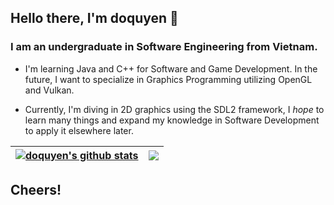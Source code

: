 ## Hello there, I'm doquyen 👋

### I am an undergraduate in Software Engineering from Vietnam.

- I'm learning Java and C++ for Software and Game Development. In the future, I want to specialize in Graphics Programming utilizing OpenGL and Vulkan.

- Currently, I'm diving in 2D graphics using the SDL2 framework, I *hope* to learn many things and expand my knowledge in Software Development to apply it elsewhere later.


| <a href="https://github.com/anuraghazra/github-readme-stats"><img align="center" src="https://github-readme-stats.vercel.app/api?username=doqin&show_icons=true&include_all_commits=true&theme=buefy&hide_border=true" alt="doquyen's github stats" /></a> | <a href="https://github.com/anuraghazra/github-readme-stats"><img align="center" src="https://github-readme-stats.vercel.app/api/top-langs/?username=doqin&layout=compact&theme=buefy&hide_border=true" /></a> |
| ------------- | ------------- |

## Cheers!

